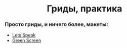 <h1 align="center">Гриды, практика</h1>

### Просто гриды, и ничего более, макеты:
- [Lets Speak](/lets-speak/index.html)
- [Green Screen](/green-screen/index.html)